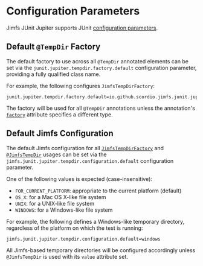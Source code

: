 # Configuration Parameters

Jimfs JUnit Jupiter supports JUnit
[configuration parameters](https://junit.org/junit5/docs/current/user-guide/#running-tests-config-params).

## Default `@TempDir` Factory

The default factory to use across all `@TempDir` annotated elements can be set via the
`junit.jupiter.tempdir.factory.default` configuration parameter, providing a fully qualified class name.

For example, the following configures `JimfsTempDirFactory`:

```properties
junit.jupiter.tempdir.factory.default=io.github.scordio.jimfs.junit.jupiter.JimfsTempDirFactory
```

The factory will be used for all `@TempDir` annotations unless the annotation's
[`factory`](https://docs.junit.org/current/api/org.junit.jupiter.api/org/junit/jupiter/api/io/TempDir.html#factory())
attribute specifies a different type.

## Default Jimfs Configuration

The default Jimfs configuration for all [`JimfsTempDirFactory`](usage.md#tempdir-with-jimfstempdirfactory) and
[`@JimfsTempDir`](usage.md#jimfstempdir) usages can be set via the `jimfs.junit.jupiter.tempdir.configuration.default`
configuration parameter.

One of the following values is expected (case-insensitive):

* `FOR_CURRENT_PLATFORM`: appropriate to the current platform (default)
* `OS_X`: for a Mac OS X-like file system
* `UNIX`: for a UNIX-like file system
* `WINDOWS`: for a Windows-like file system

For example, the following defines a Windows-like temporary directory, regardless of the platform on which the test is
running:

```properties
jimfs.junit.jupiter.tempdir.configuration.default=windows
```

All Jimfs-based temporary directories will be configured accordingly unless `@JimfsTempDir` is used with its `value`
attribute set.
